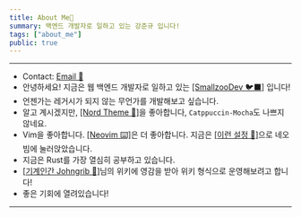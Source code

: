 ```yaml
---
title: About Me🧊️
summary: 백엔드 개발자로 일하고 있는 강준규 입니다!
tags: ["about_me"]
public: true
---
```


---
- Contact: [Email 📧](mailto:joongyue@gmail.com) 
- 안녕하세요! 지금은 웹 백엔드 개발자로 일하고 있는 [[SmallzooDev 🐦‍⬛]](https://github.com/SmallzooDev) 입니다!
- 언젠가는 레거시가 되지 않는 무언가를 개발해보고 싶습니다.
- 알고 계시겠지만, [[Nord Theme 🧊]](https://github.com/nordtheme/nord)을 좋아합니다, `Catppuccin-Mocha`도 나쁘지 않네요.
- Vim을 좋아합니다. [[Neovim ⌨️]](https://github.com/neovim/neovim)은 더 좋아합니다. 지금은 [[이런 설정 🚀]](https://github.com/SmallzooDev/nvimConfig)으로 네오빔에 눌러앉았습니다.
- 지금은 Rust를 가장 열심히 공부하고 있습니다.
- [[기계인간 Johngrib 💭]](https://johngrib.github.io/wiki/my-wiki/)님의 위키에 영감을 받아 위키 형식으로 운영해보려고 합니다!
- 좋은 기회에 열려있습니다!
---
